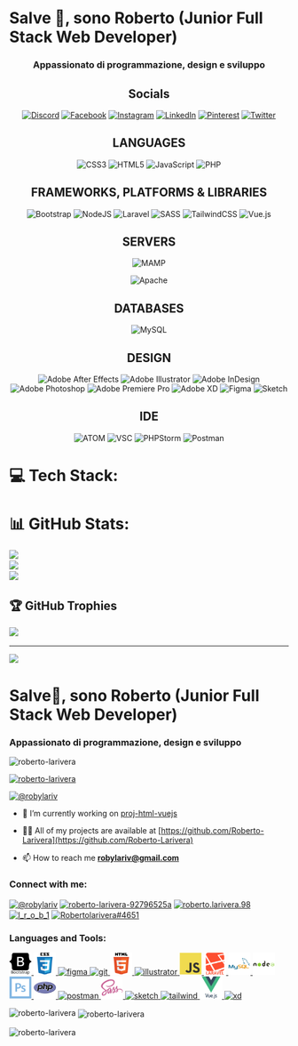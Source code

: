 <h1>Salve 👋, sono Roberto (Junior Full Stack Web Developer)</h1>
<h3 align="center">Appassionato di programmazione, design e sviluppo</h3>
<div align="center">
  <h2 align="center">Socials</h2>

[![Discord](https://img.shields.io/badge/Discord-%237289DA.svg?logo=discord&logoColor=white)](https://discord.gg/Robertolarivera#4651) [![Facebook](https://img.shields.io/badge/Facebook-%231877F2.svg?logo=Facebook&logoColor=white)](https://facebook.com/roberto.larivera.98) [![Instagram](https://img.shields.io/badge/Instagram-%23E4405F.svg?logo=Instagram&logoColor=white)](https://instagram.com/l_r_o_b_1) [![LinkedIn](https://img.shields.io/badge/LinkedIn-%230077B5.svg?logo=linkedin&logoColor=white)](https://linkedin.com/in/roberto-larivera-92796525a) [![Pinterest](https://img.shields.io/badge/Pinterest-%23E60023.svg?logo=Pinterest&logoColor=white)](https://pinterest.com/@rlarivera) [![Twitter](https://img.shields.io/badge/Twitter-%231DA1F2.svg?logo=Twitter&logoColor=white)](https://twitter.com/@robylariv) 
</div>

<div align="center">
  <h2 align="center">LANGUAGES</h2>
  
   ![CSS3](https://img.shields.io/badge/css3-%231572B6.svg?style=flat&logo=css3&logoColor=white) ![HTML5](https://img.shields.io/badge/html5-%23E34F26.svg?style=flat&logo=html5&logoColor=white) ![JavaScript](https://img.shields.io/badge/javascript-%23323330.svg?style=flat&logo=javascript&logoColor=%23F7DF1E) ![PHP](https://img.shields.io/badge/php-%23777BB4.svg?style=flat&logo=php&logoColor=white)
 </div>
 
 <div align="center">
  <h2 align="center">FRAMEWORKS, PLATFORMS & LIBRARIES</h2>
  
   ![Bootstrap](https://img.shields.io/badge/bootstrap-%23563D7C.svg?style=flat&logo=bootstrap&logoColor=white) ![NodeJS](https://img.shields.io/badge/node.js-6DA55F?style=flat&logo=node.js&logoColor=white) ![Laravel](https://img.shields.io/badge/laravel-%23FF2D20.svg?style=flat&logo=laravel&logoColor=white) ![SASS](https://img.shields.io/badge/SASS-hotpink.svg?style=flat&logo=SASS&logoColor=white) ![TailwindCSS](https://img.shields.io/badge/tailwindcss-%2338B2AC.svg?style=flat&logo=tailwind-css&logoColor=white) ![Vue.js](https://img.shields.io/badge/vuejs-%2335495e.svg?style=flat&logo=vuedotjs&logoColor=%234FC08D)
 </div>
 
 <div align="center">
  <h2 align="center">SERVERS</h2>
 
  ![MAMP](https://img.shields.io/badge/mysql-%2300f.svg?style=flat&logo=mysql&logoColor=white)
  
![Apache](https://img.shields.io/badge/apache-%23D42029.svg?style=flat&logo=apache&logoColor=white)
 </div>
  
 <div align="center">
  <h2 align="center">DATABASES</h2>
  
  ![MySQL](https://img.shields.io/badge/mysql-%2300f.svg?style=flat&logo=mysql&logoColor=white)
 </div>
 
  <div align="center">
  <h2 align="center">DESIGN</h2>
  
![Adobe After Effects](https://img.shields.io/badge/Adobe%20After%20Effects-9999FF.svg?style=flat&logo=Adobe%20After%20Effects&logoColor=white) ![Adobe Illustrator](https://img.shields.io/badge/adobeillustrator-%23FF9A00.svg?style=flat&logo=adobeillustrator&logoColor=white) ![Adobe InDesign](https://img.shields.io/badge/Adobe%20InDesign-49021F?style=flat&logo=adobeindesign&logoColor=white) ![Adobe Photoshop](https://img.shields.io/badge/adobephotoshop-%2331A8FF.svg?style=flat&logo=adobephotoshop&logoColor=white) ![Adobe Premiere Pro](https://img.shields.io/badge/Adobe%20Premiere%20Pro-9999FF.svg?style=flat&logo=Adobe%20Premiere%20Pro&logoColor=white) ![Adobe XD](https://img.shields.io/badge/Adobe%20XD-470137?style=flat&logo=Adobe%20XD&logoColor=#FF61F6) 	![Figma](https://img.shields.io/badge/figma-%23F24E1E.svg?style=flat&logo=figma&logoColor=white) ![Sketch](https://img.shields.io/badge/Sketch-FFB387?style=flat&logo=sketch&logoColor=black)
 </div>
 
 <div align=center>
  <h2>IDE</h2>
  
  ![ATOM](https://img.shields.io/badge/Atom-66595C?style=flat&logo=Atom&logoColor=white)
  ![VSC](https://img.shields.io/badge/Visual_Studio_Code-0078D4?style=flat&logo=visual%20studio%20code&logoColor=white)
  ![PHPStorm](http://img.shields.io/badge/-PHPStorm-181717?style=flat&logo=phpstorm&logoColor=white)
  ![Postman](https://img.shields.io/badge/Postman-FF6C37?style=flat&logo=postman&logoColor=white)
</div>


# 💻 Tech Stack:
  
# 📊 GitHub Stats:
![](https://github-readme-stats.vercel.app/api?username=Roberto-Larivera&theme=vue-dark&hide_border=true&include_all_commits=false&count_private=false)<br/>
![](https://github-readme-streak-stats.herokuapp.com/?user=Roberto-Larivera&theme=vue-dark&hide_border=true)<br/>
![](https://github-readme-stats.vercel.app/api/top-langs/?username=Roberto-Larivera&theme=vue-dark&hide_border=true&include_all_commits=false&count_private=false&layout=compact)

## 🏆 GitHub Trophies
![](https://github-profile-trophy.vercel.app/?username=Roberto-Larivera&theme=dracula&no-frame=false&no-bg=false&margin-w=4)

---
[![](https://visitcount.itsvg.in/api?id=Roberto-Larivera&icon=5&color=9)](https://visitcount.itsvg.in)



<!-- +++++++++++++++++++++++++++++++++++++++++++++++++++++++++++++++++++++++ remove -->




<h1>Salve👋, sono Roberto (Junior Full Stack Web Developer)</h1>
<h3>Appassionato di programmazione, design e sviluppo</h3>
<!-- <h1 align="center">Salve 👋, Sono Roberto (Junior Full Stack Web Developer)</h1>
<h3 align="center">Appassionato di programmazione, design e sviluppo</h3> -->

<p align="left"> <img src="https://komarev.com/ghpvc/?username=roberto-larivera&label=Profile%20views&color=7a0eb4&style=flat" alt="roberto-larivera" /> </p>

<p align="left"> <a href="https://github.com/ryo-ma/github-profile-trophy"><img src="https://github-profile-trophy.vercel.app/?username=roberto-larivera" alt="roberto-larivera" /></a> </p>

<p align="left"> <a href="https://twitter.com/@robylariv" target="blank"><img src="https://img.shields.io/twitter/follow/@robylariv?logo=twitter&style=for-the-badge" alt="@robylariv" /></a> </p>

- 🔭 I’m currently working on [proj-html-vuejs](https://github.com/Roberto-Larivera/proj-html-vuejs)

- 👨‍💻 All of my projects are available at [https://github.com/Roberto-Larivera](https://github.com/Roberto-Larivera)

- 📫 How to reach me **robylariv@gmail.com**

<h3 align="left">Connect with me:</h3>
<p align="left">
<a href="https://twitter.com/@robylariv" target="blank"><img align="center" src="https://raw.githubusercontent.com/rahuldkjain/github-profile-readme-generator/master/src/images/icons/Social/twitter.svg" alt="@robylariv" height="30" width="40" /></a>
<a href="https://linkedin.com/in/roberto-larivera-92796525a" target="blank"><img align="center" src="https://raw.githubusercontent.com/rahuldkjain/github-profile-readme-generator/master/src/images/icons/Social/linked-in-alt.svg" alt="roberto-larivera-92796525a" height="30" width="40" /></a>
<a href="https://fb.com/roberto.larivera.98" target="blank"><img align="center" src="https://raw.githubusercontent.com/rahuldkjain/github-profile-readme-generator/master/src/images/icons/Social/facebook.svg" alt="roberto.larivera.98" height="30" width="40" /></a>
<a href="https://instagram.com/l_r_o_b_1" target="blank"><img align="center" src="https://raw.githubusercontent.com/rahuldkjain/github-profile-readme-generator/master/src/images/icons/Social/instagram.svg" alt="l_r_o_b_1" height="30" width="40" /></a>
<a href="https://discord.gg/Robertolarivera#4651" target="blank"><img align="center" src="https://raw.githubusercontent.com/rahuldkjain/github-profile-readme-generator/master/src/images/icons/Social/discord.svg" alt="Robertolarivera#4651" height="30" width="40" /></a>
</p>

<h3 align="left">Languages and Tools:</h3>
<p align="left"> <a href="https://getbootstrap.com" target="_blank" rel="noreferrer"> <img src="https://raw.githubusercontent.com/devicons/devicon/master/icons/bootstrap/bootstrap-plain-wordmark.svg" alt="bootstrap" width="40" height="40"/> </a> <a href="https://www.w3schools.com/css/" target="_blank" rel="noreferrer"> <img src="https://raw.githubusercontent.com/devicons/devicon/master/icons/css3/css3-original-wordmark.svg" alt="css3" width="40" height="40"/> </a> <a href="https://www.figma.com/" target="_blank" rel="noreferrer"> <img src="https://www.vectorlogo.zone/logos/figma/figma-icon.svg" alt="figma" width="40" height="40"/> </a> <a href="https://git-scm.com/" target="_blank" rel="noreferrer"> <img src="https://www.vectorlogo.zone/logos/git-scm/git-scm-icon.svg" alt="git" width="40" height="40"/> </a> <a href="https://www.w3.org/html/" target="_blank" rel="noreferrer"> <img src="https://raw.githubusercontent.com/devicons/devicon/master/icons/html5/html5-original-wordmark.svg" alt="html5" width="40" height="40"/> </a> <a href="https://www.adobe.com/in/products/illustrator.html" target="_blank" rel="noreferrer"> <img src="https://www.vectorlogo.zone/logos/adobe_illustrator/adobe_illustrator-icon.svg" alt="illustrator" width="40" height="40"/> </a> <a href="https://developer.mozilla.org/en-US/docs/Web/JavaScript" target="_blank" rel="noreferrer"> <img src="https://raw.githubusercontent.com/devicons/devicon/master/icons/javascript/javascript-original.svg" alt="javascript" width="40" height="40"/> </a> <a href="https://laravel.com/" target="_blank" rel="noreferrer"> <img src="https://raw.githubusercontent.com/devicons/devicon/master/icons/laravel/laravel-plain-wordmark.svg" alt="laravel" width="40" height="40"/> </a> <a href="https://www.mysql.com/" target="_blank" rel="noreferrer"> <img src="https://raw.githubusercontent.com/devicons/devicon/master/icons/mysql/mysql-original-wordmark.svg" alt="mysql" width="40" height="40"/> </a> <a href="https://nodejs.org" target="_blank" rel="noreferrer"> <img src="https://raw.githubusercontent.com/devicons/devicon/master/icons/nodejs/nodejs-original-wordmark.svg" alt="nodejs" width="40" height="40"/> </a> <a href="https://www.photoshop.com/en" target="_blank" rel="noreferrer"> <img src="https://raw.githubusercontent.com/devicons/devicon/master/icons/photoshop/photoshop-line.svg" alt="photoshop" width="40" height="40"/> </a> <a href="https://www.php.net" target="_blank" rel="noreferrer"> <img src="https://raw.githubusercontent.com/devicons/devicon/master/icons/php/php-original.svg" alt="php" width="40" height="40"/> </a> <a href="https://postman.com" target="_blank" rel="noreferrer"> <img src="https://www.vectorlogo.zone/logos/getpostman/getpostman-icon.svg" alt="postman" width="40" height="40"/> </a> <a href="https://sass-lang.com" target="_blank" rel="noreferrer"> <img src="https://raw.githubusercontent.com/devicons/devicon/master/icons/sass/sass-original.svg" alt="sass" width="40" height="40"/> </a> <a href="https://www.sketch.com/" target="_blank" rel="noreferrer"> <img src="https://www.vectorlogo.zone/logos/sketchapp/sketchapp-icon.svg" alt="sketch" width="40" height="40"/> </a> <a href="https://tailwindcss.com/" target="_blank" rel="noreferrer"> <img src="https://www.vectorlogo.zone/logos/tailwindcss/tailwindcss-icon.svg" alt="tailwind" width="40" height="40"/> </a> <a href="https://vuejs.org/" target="_blank" rel="noreferrer"> <img src="https://raw.githubusercontent.com/devicons/devicon/master/icons/vuejs/vuejs-original-wordmark.svg" alt="vuejs" width="40" height="40"/> </a> <a href="https://www.adobe.com/products/xd.html" target="_blank" rel="noreferrer"> <img src="https://cdn.worldvectorlogo.com/logos/adobe-xd.svg" alt="xd" width="40" height="40"/> </a> </p>

<p><img align="left" src="https://github-readme-stats.vercel.app/api/top-langs?username=roberto-larivera&show_icons=true&theme=dark&locale=en&layout=compact" alt="roberto-larivera" /></p>

<p>&nbsp;<img align="center" src="https://github-readme-stats.vercel.app/api?username=roberto-larivera&show_icons=true&theme=dark&cache_seconds=1800&locale=it" alt="roberto-larivera" /></p>

<p><img align="center" src="https://github-readme-streak-stats.herokuapp.com/?user=roberto-larivera&theme=dark" alt="roberto-larivera" /></p>



<!--
**Roberto-Larivera/Roberto-Larivera** is a ✨ _special_ ✨ repository because its `README.md` (this file) appears on your GitHub profile.

Here are some ideas to get you started:

- 🔭 I’m currently working on ...
- 🌱 I’m currently learning ...
- 👯 I’m looking to collaborate on ...
- 🤔 I’m looking for help with ...
- 💬 Ask me about ...
- 📫 How to reach me: ...
- 😄 Pronouns: ...
- ⚡ Fun fact: ...
-->
